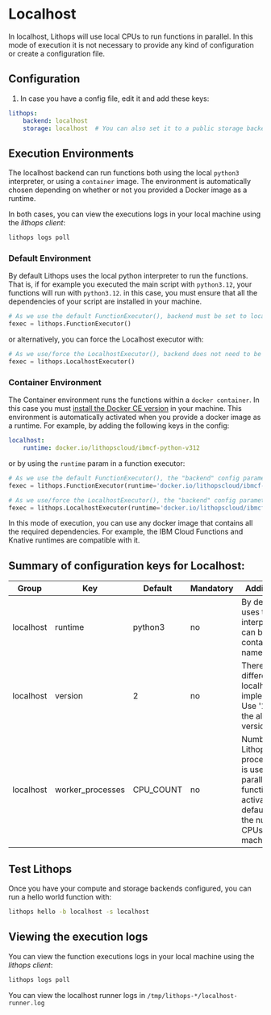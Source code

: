 # Localhost

In localhost, Lithops will use local CPUs to run functions in parallel. In this mode of execution it is not necessary to provide any kind of configuration or create a configuration file.

## Configuration

1. In case you have a config file, edit it and add these keys:

```yaml
lithops:
    backend: localhost
    storage: localhost  # You can also set it to a public storage backend, such as aws_s3 or ibm_cos
```

## Execution Environments

The localhost backend can run functions both using the local ``python3`` interpreter, or using a ``container`` image. The environment is automatically chosen depending on whether or not you provided a Docker image as a runtime.

In both cases, you can view the executions logs in your local machine using the *lithops client*:

```bash
lithops logs poll
```

### Default Environment

By default Lithops uses the local python interpreter to run the functions. That is, if for example you executed the main script with ``python3.12``, your functions will run with ``python3.12``. in this case, you must ensure that all the dependencies of your script are installed in your machine.

```python
# As we use the default FunctionExecutor(), backend must be set to localhost in config
fexec = lithops.FunctionExecutor()
```

or alternatively, you can force the Localhost executor with:

```python
# As we use/force the LocalhostExecutor(), backend does not need to be set to localhost in config
fexec = lithops.LocalhostExecutor()
```

### Container Environment

The Container environment runs the functions within a ``docker container``. In this case you must [install the Docker CE version](https://docs.docker.com/get-docker/) in your machine. This environment is automatically activated when you provide a docker image as a runtime. For example, by adding the following keys in the config:

```yaml
localhost:
    runtime: docker.io/lithopscloud/ibmcf-python-v312
```

or by using the ``runtime`` param in a function executor:

```python
# As we use the default FunctionExecutor(), the "backend" config parameter must be set to localhost in config
fexec = lithops.FunctionExecutor(runtime='docker.io/lithopscloud/ibmcf-python-v312')
```

```python
# As we use/force the LocalhostExecutor(), the "backend" config parameter does not need to be set to localhost in config
fexec = lithops.LocalhostExecutor(runtime='docker.io/lithopscloud/ibmcf-python-v312')
```

In this mode of execution, you can use any docker image that contains all the required dependencies. For example, the IBM Cloud Functions and Knative runtimes are compatible with it.

## Summary of configuration keys for Localhost:

|Group|Key|Default|Mandatory|Additional info|
|---|---|---|---|---|
|localhost | runtime | python3 | no | By default it uses the `python3` interpreter. It can be a container image name |
|localhost | version | 2 | no | There are 2 different localhost implementations. Use '1' for using the alternative version |
|localhost | worker_processes | CPU_COUNT | no | Number of Lithops processes. This is used to parallelize function activations. By default it is set to the number of CPUs of your machine |

## Test Lithops

Once you have your compute and storage backends configured, you can run a hello world function with:

```bash
lithops hello -b localhost -s localhost
```

## Viewing the execution logs

You can view the function executions logs in your local machine using the *lithops client*:

```bash
lithops logs poll
```

You can view the localhost runner logs in `/tmp/lithops-*/localhost-runner.log`